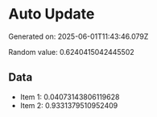 # Auto Update

Generated on: 2025-06-01T11:43:46.079Z

Random value: 0.6240415042445502

## Data

- Item 1: 0.04073143806119628
- Item 2: 0.9331379510952409